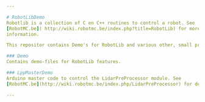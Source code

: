 ```yaml
---

# RobotLibDemo
Robotlib is a collection of C en C++ routines to control a robot. See
[RobotMC.be]( http://wiki.robotmc.be/index.php?title=RobotLib) for more
information.

This repositor contains Demo's for RobotLib and various other, small projects.

### Demo
Contains demo-files for RobotLib features.

### LppMasterDemo
Arduino master code to control the LidarPreProcessor module. See
[RobotMC.be](http://wiki.robotmc.be/index.php/LidarPreProcessor) for details.

---
```



